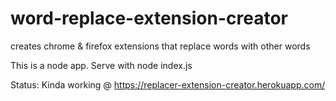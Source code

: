 # word-replace-extension-creator
creates chrome &amp; firefox extensions that replace words with other words

This is a node app. Serve with node index.js

Status: Kinda working @ https://replacer-extension-creator.herokuapp.com/

